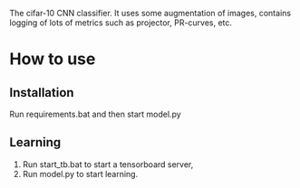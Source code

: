 The cifar-10 CNN classifier.
It uses some augmentation of images, contains logging of lots of metrics such as projector, PR-curves, etc.

# How to use
## Installation
Run requirements.bat and then start model.py
## Learning
1) Run start_tb.bat to start a tensorboard server,
2) Run model.py to start learning.
